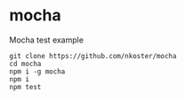 # mocha
Mocha test example

```
git clone https://github.com/nkoster/mocha
cd mocha
npm i -g mocha
npm i
npm test
```
